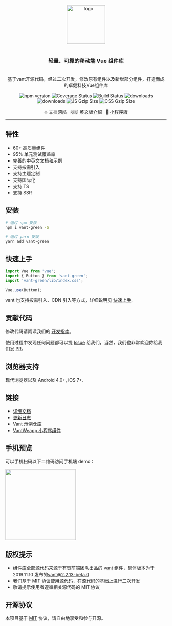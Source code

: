 <p align="center">
    <img alt="logo" src="http://mui.ucmed.cn/images/logo/logo1.png" width="120" style="margin-bottom: 10px;">
</p>
<h3 align="center" style="margin: 30px 0 35px;">轻量、可靠的移动端 Vue 组件库</h3>
<p align="center">基于vant开源代码，经过二次开发，修改原有组件以及新增部分组件，打造而成的卓健科技Vue组件库</p>

<p align="center">
    <img src="https://img.shields.io/npm/v/vant.svg?style=flat-square" alt="npm version" />
    <img src="https://img.shields.io/codecov/c/github/youzan/vant/dev.svg?style=flat-square" alt="Coverage Status" />
    <img src="https://travis-ci.org/youzan/vant.svg?branch=master" alt="Build Status" />
    <img src="https://img.shields.io/npm/dt/vant.svg?style=flat-square" alt="downloads" />
    <img src="https://img.shields.io/npm/dm/vant.svg?style=flat-square" alt="downloads" />
    <img src="https://img.badgesize.io/https://unpkg.com/vant-green/lib/vant.min.js?compression=gzip&style=flat-square&label=JS%20gzip%20size" alt="JS Gzip Size" />
    <img src="https://img.badgesize.io/https://unpkg.com/vant-green/lib/index.css?compression=gzip&style=flat-square&label=CSS%20gzip%20size" alt="CSS Gzip Size" />
</p>

<p align="center">
  🔥 <a href="http://mui.ucmed.cn/#/zh-CN">文档网站</a>
  &nbsp;
  🇬🇧 <a href="./README.md">英文版介绍</a>
  &nbsp;
  🚀 <a href="https://github.com/youzan/vant-weapp" target="_blank">小程序版</a>
</p>

---

## 特性

- 60+ 高质量组件
- 95% 单元测试覆盖率
- 完善的中英文文档和示例
- 支持按需引入
- 支持主题定制
- 支持国际化
- 支持 TS
- 支持 SSR

## 安装

```bash
# 通过 npm 安装
npm i vant-green -S

# 通过 yarn 安装
yarn add vant-green
```

## 快速上手

```js
import Vue from 'vue';
import { Button } from 'vant-green';
import 'vant-green/lib/index.css';

Vue.use(Button);
```

vant 也支持按需引入、CDN 引入等方式，详细说明见 [快速上手](http://mui.ucmed.cn/#/zh-CN/quickstart).

## 贡献代码

修改代码请阅读我们的 [开发指南](http://mui.ucmed.cn/#/zh-CN/contribution)。

使用过程中发现任何问题都可以提 [Issue](http://192.168.0.116/t-templates/TMUI-template/issues) 给我们，当然，我们也非常欢迎你给我们发 [PR](http://192.168.0.116/t-templates/TMUI-template/pulls)。

## 浏览器支持

现代浏览器以及 Android 4.0+, iOS 7+.

<!-- ## 加入我们

**有赞前端团队**是由一群年轻、皮实、对技术饱含热情的小伙伴组成的，目前共有 100 多名前端工程师，分布在业务中台、电商、零售、美业、资产、赋能等业务线。

我们热爱分享和开源，崇尚用工程师的方式解决问题，因此造了很多工具来解决我们遇到的问题，目前我们维护的开源产品有：

<img src="https://img.yzcdn.cn/public_files/2019/07/22/f4b70763c55c8710c52c667ecf192c05.jpeg" width="320" height="303">

我们正在寻找更多优秀的小伙伴，一起拓展前端技术的边界，期待你的加入！

- <a target="_blank" href="https://app.mokahr.com/apply/youzan/6252#/job/96f5d2c7-e657-4d31-9244-195edc443a7f?_k=jf2141">职位详情</a>（Base: 杭州/深圳）
- <a target="_blank" href="https://tech.youzan.com/tag/front-end/">团队博客</a>
- <a target="_blank" href="https://github.com/youzan">开源项目</a> -->

## 链接

- [详细文档](http://mui.ucmed.cn/#/zh-CN)
- [更新日志](http://mui.ucmed.cn/#/zh-CN/changelog)
- [Vant 示例仓库](https://github.com/youzan/vant-demo)
- [VantWeapp 小程序组件](https://github.com/youzan/vant-weapp)

## 手机预览

可以手机扫码以下二维码访问手机端 demo：

<img src="./assets/images/other/qrcode_mui_demo.png" width="220" height="220" >

<!-- ## 微信讨论群

欢迎大家加入 Vant 交流群一起讨论，添加下方微信并注明『加入 Vant 交流群』即可

<img src="https://img.yzcdn.cn/vant/wechat_20180606.png" width="220" height="292" > -->

## 版权提示

- 组件库全部源代码来源于有赞前端团队出品的 vant 组件，具体版本为于 2019.11.10 发布的[vant@2.2.13-beta.0](https://github.com/youzan/vant/tree/945f6a17810f085e2feecd49f6233c4e4898a315)
- 我们基于 [MIT](https://zh.wikipedia.org/wiki/MIT%E8%A8%B1%E5%8F%AF%E8%AD%89) 协议使用源代码，在源代码的基础上进行二次开发
- 敬请提示使用者遵循相关源代码的 MIT 协议

## 开源协议

本项目基于 [MIT](https://zh.wikipedia.org/wiki/MIT%E8%A8%B1%E5%8F%AF%E8%AD%89) 协议，请自由地享受和参与开源。
